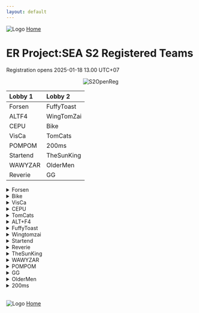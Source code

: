 ```yaml
---
layout: default
---
```


![Logo](https://kanziebub.github.io/ProjectSEA/assets/images/bullet_rev.png)
[Home](https://kanziebub.github.io/ProjectSEA/)

# **ER Project:SEA S2 Registered Teams**
Registration opens 2025-01-18 13.00 UTC+07

<p align="center">
  <img 
    src="https://kanziebub.github.io/ProjectSEA/assets/images/ProjectSEA_S3_OpenRegis.png" 
    alt="S2OpenReg" 
    style="max-height: 350px;">
</p>

|  Lobby 1  |  Lobby 2  | 
|:----------|:----------|
| Forsen    | FuffyToast| 
| ALTF4     | WingTomZai| 
| CEPU      | Bike      | 
| VisCa     | TomCats   | 
| POMPOM    | 200ms     | 
| Startend  | TheSunKing| 
| WAWYZAR   | OlderMen  | 
| Reverie   | GG        | 

<details>
  <summary>Forsen</summary>
  <ul>
    <li>Alek</li>
    <li>Gyoo</li>
    <li>Tnsh</li>
    <li>Cappuchino</li>
  </ul>
</details>

<details>
  <summary>Bike</summary>
  <ul>
    <li>ShigureUi</li>
    <li>Chinmi</li>
    <li>Fee</li>
    <li>Haii</li>
  </ul>
</details>

<details>
  <summary>VisCa</summary>
  <ul>
    <li>VisCa</li>
    <li>StellaLaplace</li>
    <li>Luminym</li>
    <li>TamGiac</li>
  </ul>
</details>

<details>
  <summary>CEPU</summary>
  <ul>
    <li>CEPUーLuminears</li>
    <li>CEPUーvalsh</li>
    <li>Peposadge</li>
  </ul>
</details>

<details>
  <summary>TomCats</summary>
  <ul>
    <li>sLLLime</li>
    <li>クゥニ</li>
    <li>Sinocchi</li>
    <li>Reinford</li>
  </ul>
</details>

<details>
  <summary>ALT+F4</summary>
  <ul>
    <li>CEPUーMistral</li>
    <li>Rivulose</li>
    <li>감자카레</li>
    <li>Restifik</li>
  </ul>
</details>

<details>
  <summary>FuffyToast</summary>
  <ul>
    <li>Miraibelle</li>
    <li>nby</li>
    <li>PekoMarisa</li>
    <li>Kazeroth</li>
  </ul>
</details>

<details>
  <summary>Wingtomzai</summary>
  <ul>
    <li>Nackbkk</li>
    <li>pajumin</li>
    <li>Stram11</li>
    <li>ArCraMiCia</li>
  </ul>
</details>

<details>
  <summary> Startend</summary>
  <ul>
    <li>WeatherZoe</li>
    <li>Kiu</li>
    <li>Kuro0</li>
    <li>pekobasils</li>
  </ul>
</details>

<details>
  <summary>Reverie</summary>
  <ul>
    <li>MrShoko</li>
    <li>Rotenz</li>
    <li>BrownKumano</li>
    <li>Eren</li>
  </ul>
</details>

<details>
  <summary>TheSunKing</summary>
  <ul>
    <li>Zinhaokf</li>
    <li>candyUWUD</li>
    <li>PENRO</li>
    <li>Adinyan </li>
  </ul>
</details>

<details>
  <summary>WAWYZAR</summary>
  <ul>
    <li>AltamaTheFirst</li>
    <li>ZEWWWNAAAY</li>
    <li>Yuusa</li>
    <li>RBD</li>
  </ul>
</details>

<details>
  <summary>POMPOM</summary>
  <ul>
    <li>Kel2ykeion</li>
    <li>GoGoWA2000</li>
    <li>CelestialAXis</li>
    <li>Taylored</li>
  </ul>
</details>

<details>
  <summary>GG</summary>
  <ul>
    <li>Onryou</li>
    <li>ZaeDarius</li>
    <li>Shun</li>
  </ul>
</details>

<details>
  <summary>OlderMen</summary>
  <ul>
    <li>Luerye</li>
    <li>PlapPlpGtMarried</li>
    <li>Rion34</li>
  </ul>
</details>

<details>
  <summary>200ms</summary>
  <ul>
    <li>Sussela</li>
    <li>Muwhaha</li>
    <li>Reniki</li>
    <li>DanielDarkSistem</li>
  </ul>
</details>


<br>

![Logo](https://kanziebub.github.io/ProjectSEA/assets/images/bullet_rev.png)
[Home](https://kanziebub.github.io/ProjectSEA/)
